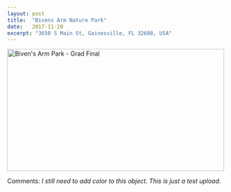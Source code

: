 ```yaml
---
layout: post
title:  "Bivens Arm Nature Park"
date:   2017-11-20
excerpt: "3650 S Main St, Gainesville, FL 32608, USA"
---
```


<a data-flickr-embed="true"  href="https://www.flickr.com/photos/151443203@N05/37833329274/in/dateposted/" title="Biven&#x27;s Arm Park - Grad Final"><img src="https://farm5.staticflickr.com/4559/37833329274_880c614d98.jpg" width="500" height="281" alt="Biven&#x27;s Arm Park - Grad Final"></a><script async src="//embedr.flickr.com/assets/client-code.js" charset="utf-8"></script>

Comments: _I still need to add color to this object. This is just a test upload_. 